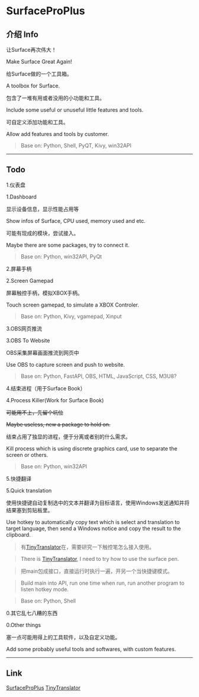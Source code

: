 # SurfaceProPlus

## 介绍 Info

让Surface再次伟大！

Make Surface Great Again!

给Surface做的一个工具箱。

A toolbox for Surface.

包含了一堆有用或者没用的小功能和工具。

Include some useful or unuseful little features and tools.

可自定义添加功能和工具。

Allow add features and tools by customer.

>Base on: Python, Shell, PyQT, Kivy, win32API

---

## Todo

1.仪表盘

1.Dashboard

显示设备信息，显示性能占用等

Show infos of Surface, CPU used, memory used and etc.

可能有现成的模块，尝试接入。

Maybe there are some packages, try to connect it.

>Base on: Python, win32API, PyQt

2.屏幕手柄

2.Screen Gamepad

屏幕触控手柄，模拟XBOX手柄。

Touch screen gamepad, to simulate a XBOX Controler.

>Base on: Python, Kivy, vgamepad, Xinput

3.OBS网页推流

3.OBS To Website

OBS采集屏幕画面推流到网页中

Use OBS to capture screen and push to website.

>Base on: Python, FastAPI, OBS, HTML, JavaScript, CSS, M3U8?

4.结束进程（用于Surface Book）

4.Process Killer(Work for Surface Book)

~~可能用不上，先留个坑位~~

~~Maybe useless, new a package to hold on.~~

结束占用了独显的进程，便于分离或者别的什么需求。

Kill process which is using discrete graphics card, use to separate the screen or others.

>Base on: Python, win32API

5.快捷翻译

5.Quick translation

使用快捷键自动复制选中的文本并翻译为目标语言，使用Windows发送通知并将结果塞到剪贴板里。

Use hotkey to automatically copy text which is select and translation to target language, then send a Windows notice and copy the result to the clipboard.

>有[TinyTranslator](https://github.com/BX-NL/TinyTranslator)在，需要研究一下触控笔怎么接入使用。

>There is [TinyTranslator](https://github.com/BX-NL/TinyTranslator), I need to try how to use the surface pen.

>把main包成接口，直接运行时执行一遍，开另一个当快捷键模式。

>Build main into API, run one time when run, run another program to listen hotkey mode.

>Base on: Python, Shell

0.其它乱七八糟的东西

0.Other things

塞一点可能用得上的工具软件，以及自定义功能。

Add some probably useful tools and softwares, with custom features.

---

## Link

[SurfaceProPlus](https://github.com/BX-NL/SurfaceProPlus)
[TinyTranslator](https://github.com/BX-NL/TinyTranslator)